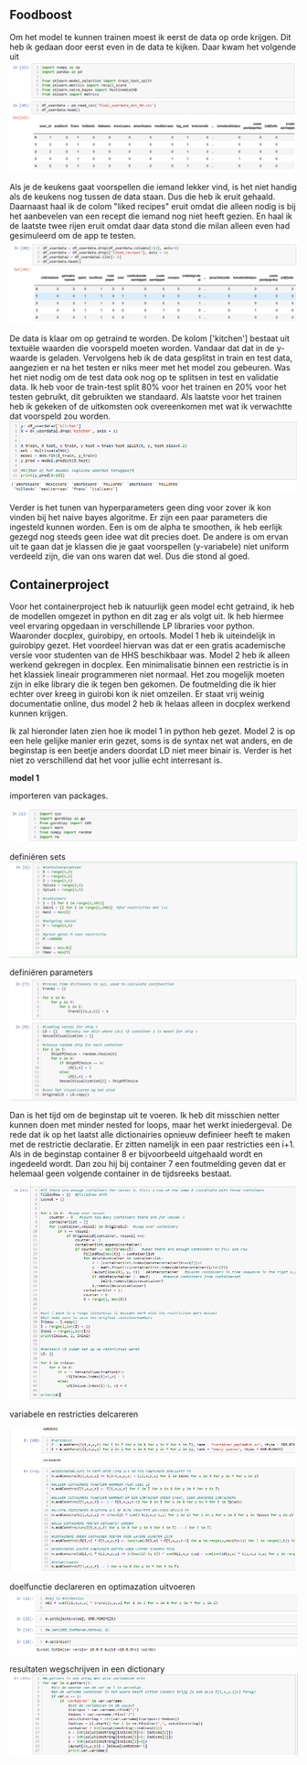 ## Foodboost

Om het model te kunnen trainen moest ik eerst de data op orde krijgen.
Dit heb ik gedaan door eerst even in de data te kijken.
Daar kwam het volgende uit 
![training a model](https://github.com/Bram-tenCate/Minor-datascience/blob/main/training%20a%20model.png)

Als je de keukens gaat voorspellen die iemand lekker vind, is het niet handig als de keukens nog tussen de data staan. Dus die heb ik eruit gehaald. 
Daarnaast haal ik de colom "liked recipes" eruit omdat die alleen nodig is bij het aanbevelen van een recept die iemand nog niet heeft gezien.
En haal ik de laatste twee rijen eruit omdat daar data stond die milan alleen even had gesimuleerd om de app te testen.
![selecting a model](https://github.com/Bram-tenCate/Minor-datascience/blob/main/selecting%20data.png)

De data is klaar om op getraind te worden. De kolom ['kitchen'] bestaat uit textuële waarden die voorspeld moeten worden.
Vandaar dat dat in de y-waarde is geladen.
Vervolgens heb ik de data gesplitst in train en test data, aangezien er na het testen er niks meer met het model zou gebeuren. 
Was het niet nodig om de test data ook nog op te splitsen in test en validatie data. 
Ik heb voor de train-test split 80% voor het trainen en 20% voor het testen gebruikt, dit gebruikten we standaard.
Als laatste voor het trainen heb ik gekeken of de uitkomsten ook overeenkomen met wat ik verwachtte dat voorspeld zou worden.
![training](https://github.com/Bram-tenCate/Minor-datascience/blob/main/training%20of%20the%20model4.png)

Verder is het tunen van hyperparameters geen ding voor zover ik kon vinden bij het naive bayes algoritme. Er zijn een paar parameters die ingesteld kunnen worden. Een is om de alpha te smoothen, ik heb eerlijk gezegd nog steeds geen idee wat dit precies doet. De andere is om ervan uit te gaan dat je klassen die je gaat voorspellen (y-variabele) niet uniform verdeeld zijn, die van ons waren dat wel. Dus die stond al goed.   

## Containerproject

Voor het containerproject heb ik natuurlijk geen model echt getraind, ik heb de modellen omgezet in python en dit zag er als volgt uit. 
Ik heb hiermee veel ervaring opgedaan in verschillende LP libraries voor python. Waaronder docplex, guirobipy, en ortools.
Model 1 heb ik uiteindelijk in guirobipy gezet. Het voordeel hiervan was dat er een gratis academische versie voor studenten van de HHS beschikbaar was. 
Model 2 heb ik alleen werkend gekregen in docplex. Een minimalisatie binnen een restrictie is in het klassiek lineair programmeren niet normaal. 
Het zou mogelijk moeten zijn in elke library die ik tegen ben gekomen. De foutmelding die ik hier echter over kreeg in guirobi kon ik niet omzeilen. 
Er staat vrij weinig documentatie online, dus model 2 heb ik helaas alleen in docplex werkend kunnen krijgen.   

Ik zal hieronder laten zien hoe ik model 1 in python heb gezet. Model 2 is op een hele gelijke manier erin gezet, soms is de syntax net wat anders, en de beginstap is een beetje anders doordat LD niet meer binair is. Verder is het niet  zo verschillend dat het voor jullie echt interresant is.

**model 1**

importeren van packages. 

![de packages van guirobipy](https://github.com/Bram-tenCate/Minor-datascience/blob/main/packages%20guirobipy.png)

definiëren sets
![definiëren sets](https://github.com/Bram-tenCate/Minor-datascience/blob/main/setdeclaratie.png)

definiëren parameters
![dinieren parameters](https://github.com/Bram-tenCate/Minor-datascience/blob/main/parameter%20declaratie.png)

Dan is het tijd om de beginstap uit te voeren. Ik heb dit misschien netter kunnen doen met minder nested for loops, maar het werkt iniedergeval.
De rede dat ik op het laatst alle dictionairies opnieuw definieer heeft te maken met de restrictie declaratie. 
Er zitten namelijk in een paar restricties een i+1. Als in de beginstap container 8 er bijvoorbeeld uitgehaald wordt en ingedeeld wordt. Dan zou hij bij container 7 een foutmelding geven dat er helemaal geen volgende container in de tijdsreeks bestaat.  

![beginstap](https://github.com/Bram-tenCate/Minor-datascience/blob/main/beginstap%20guirobipy.png)

variabele en restricties delcareren

![variabele + constraint declaratie](https://github.com/Bram-tenCate/Minor-datascience/blob/main/variarble%20and%20constraint%20decl%20guirobipy.png)

doelfunctie declareren en optimazation uitvoeren
![doelfunctie](https://github.com/Bram-tenCate/Minor-datascience/blob/main/optimize%20function.png)

resultaten wegschrijven in een dictionary
![wegschrijven](https://github.com/Bram-tenCate/Minor-datascience/blob/main/oplossing%20wegschrijven%20guirobi.png)
